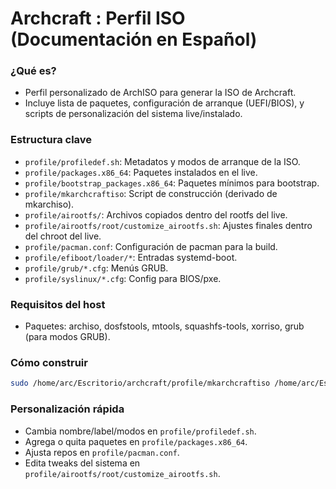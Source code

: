 # Archcraft : Perfil ISO (Documentación en Español)

### ¿Qué es?
- Perfil personalizado de ArchISO para generar la ISO de Archcraft.
- Incluye lista de paquetes, configuración de arranque (UEFI/BIOS), y scripts de personalización del sistema live/instalado.

### Estructura clave
- `profile/profiledef.sh`: Metadatos y modos de arranque de la ISO.
- `profile/packages.x86_64`: Paquetes instalados en el live.
- `profile/bootstrap_packages.x86_64`: Paquetes mínimos para bootstrap.
- `profile/mkarchcraftiso`: Script de construcción (derivado de mkarchiso).
- `profile/airootfs/`: Archivos copiados dentro del rootfs del live.
- `profile/airootfs/root/customize_airootfs.sh`: Ajustes finales dentro del chroot del live.
- `profile/pacman.conf`: Configuración de pacman para la build.
- `profile/efiboot/loader/*`: Entradas systemd-boot.
- `profile/grub/*.cfg`: Menús GRUB.
- `profile/syslinux/*.cfg`: Config para BIOS/pxe.

### Requisitos del host
- Paquetes: archiso, dosfstools, mtools, squashfs-tools, xorriso, grub (para modos GRUB).

### Cómo construir
```bash
sudo /home/arc/Escritorio/archcraft/profile/mkarchcraftiso /home/arc/Escritorio/archcraft/profile
```

### Personalización rápida
- Cambia nombre/label/modos en `profile/profiledef.sh`.
- Agrega o quita paquetes en `profile/packages.x86_64`.
- Ajusta repos en `profile/pacman.conf`.
- Edita tweaks del sistema en `profile/airootfs/root/customize_airootfs.sh`.
